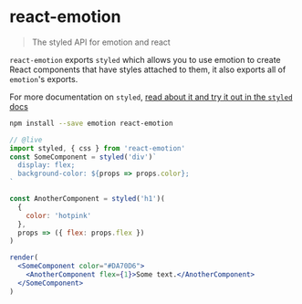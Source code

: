 # react-emotion

> The styled API for emotion and react

`react-emotion` exports `styled` which allows you to use emotion to create React components that have styles attached to them, it also exports all of `emotion`'s exports.

For more documentation on `styled`, [read about it and try it out in the `styled` docs](https://emotion.sh/docs/styled)

```bash
npm install --save emotion react-emotion
```

```jsx
// @live
import styled, { css } from 'react-emotion'
const SomeComponent = styled('div')`
  display: flex;
  background-color: ${props => props.color};
`

const AnotherComponent = styled('h1')(
  {
    color: 'hotpink'
  },
  props => ({ flex: props.flex })
)

render(
  <SomeComponent color="#DA70D6">
    <AnotherComponent flex={1}>Some text.</AnotherComponent>
  </SomeComponent>
)
```
